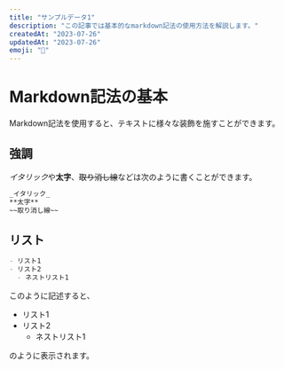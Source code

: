 ```yaml
---
title: "サンプルデータ1"
description: "この記事では基本的なmarkdown記法の使用方法を解説します。"
createdAt: "2023-07-26"
updatedAt: "2023-07-26"
emoji: "📝"
---
```


# Markdown記法の基本

Markdown記法を使用すると、テキストに様々な装飾を施すことができます。

## 強調

*イタリック*や**太字**、~~取り消し線~~などは次のように書くことができます。

```markdown
_イタリック_
**太字**
~~取り消し線~~
```

## リスト

```markdown
- リスト1
- リスト2
  - ネストリスト1
```

このように記述すると、

- リスト1
- リスト2
  - ネストリスト1

のように表示されます。
